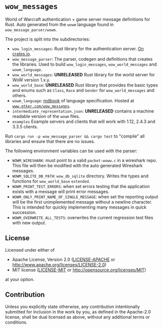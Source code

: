 # `wow_messages`

World of Warcraft authentication + game server message definitions for Rust.
Auto generated from the `wowm` language found in `wow_message_parser/wowm`.

The project is split into the subdirectories:

* `wow_login_messages`: Rust library for the authentication
  server. [On crates.io](https://crates.io/crates/wow_login_messages).
* `wow_message_parser`: The parser, codegen and definitions that creates the libraries.
  Used to build `wow_login_messages`, `wow_world_messages` and `wowm_language`.
* `wow_world_messages`: **UNRELEASED** Rust library for the world server for WoW version 1.x.y.
* `wow_world_base`: **UNRELEASED** Rust library that provides the basic types and enums such as `Class`, `Race`
  and `Gender` for `wow_world_messages` and others.
* `wowm_language`: [mdbook](https://github.com/rust-lang/mdBook) of language specification. Hosted
  at [`www.gtker.com/wow_messages`](https://www.gtker.com/wow_messages).
* `intermediate_representation.json`: **UNRELEASED** contains a machine readable version of the `wowm` files.
* `examples` Example servers and clients that will work with 1.12, 2.4.3 and 3.3.5 clients.

Run `cargo run -p wow_message_parser && cargo test` to "compile" all libraries and ensure that there are no issues.

The following environment variables can be used with the parser:

* `WOWM_WIRESHARK`: must point to a valid `packet-woww.c` in a wireshark repo. This file will then be modified with the auto generated Wireshark messages.
* `WOWM_SQLITE_DB_PATH`: `wow_db_sqlite` directory. Writes the types and functions for `wow_world_base` `extended`.
* `WOWM_PRINT_TEST_ERRORS`: when set errors testing that the application exists with a message will print error messages.
* `WOWM_ONLY_PRINT_NAME_OF_SINGLE_MESSAGE`: when set the reporting output will be the first unimplemented message without a newline character. This is intended for quickly implementing many messages in quick succession.
* `WOWM_OVERWRITE_ALL_TESTS`: overwrites the current regression test files with new output.

## License

Licensed under either of

* Apache License, Version 2.0
  ([LICENSE-APACHE](LICENSE-APACHE) or http://www.apache.org/licenses/LICENSE-2.0)
* MIT license
  ([LICENSE-MIT](LICENSE-MIT) or http://opensource.org/licenses/MIT)

at your option.

## Contribution

Unless you explicitly state otherwise, any contribution intentionally submitted
for inclusion in the work by you, as defined in the Apache-2.0 license, shall be
dual licensed as above, without any additional terms or conditions.
